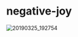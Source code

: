 # negative-joy

![20190325_192754](https://user-images.githubusercontent.com/38463744/55077287-a7fa6700-5097-11e9-9e74-7b405fe18580.gif)
